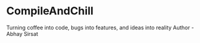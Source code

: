 # CompileAndChill
Turning coffee into code, bugs into features, and ideas into reality
Author - Abhay Sirsat
